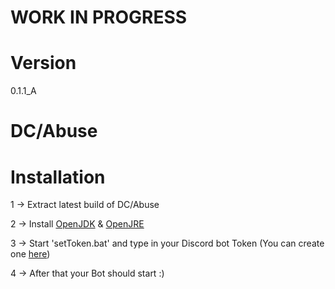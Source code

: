 # WORK IN PROGRESS
# Version
0.1.1_A

# DC/Abuse
# Installation
1 -> Extract latest build of DC/Abuse

2 -> Install [OpenJDK](https://builds.openlogic.com/downloadJDK/openlogic-openjdk/21.0.3+9/openlogic-openjdk-21.0.3+9-windows-x64.msi) & [OpenJRE](https://builds.openlogic.com/downloadJDK/openlogic-openjdk-jre/21.0.3+9/openlogic-openjdk-jre-21.0.3+9-windows-x64.msi)

3 -> Start 'setToken.bat' and type in your Discord bot Token (You can create one [here](https://discord.com/developers/applications))

4 -> After that your Bot should start :)
